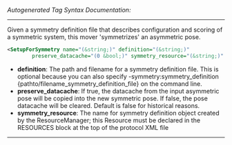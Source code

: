 <!-- THIS IS AN AUTOGENERATED FILE: Don't edit it directly, instead change the schema definition in the code itself. -->

_Autogenerated Tag Syntax Documentation:_

---
Given a symmetry definition file that describes configuration and scoring of a symmetric system, this mover 'symmetrizes' an asymmetric pose.

```xml
<SetupForSymmetry name="(&string;)" definition="(&string;)"
        preserve_datacache="(0 &bool;)" symmetry_resource="(&string;)" />
```

-   **definition**: The path and filename for a symmetry definition file. This is optional because you can also specify -symmetry:symmetry_definition {pathto/filename_symmetry_definition_file} on the command line.
-   **preserve_datacache**: If true, the datacache from the input asymmetric pose will be copied into the new symmetric pose. If false, the pose datacache will be cleared. Default is false for historical reasons.
-   **symmetry_resource**: The name for symmetry definition object created by the ResourceManager; this Resource must be declared in the RESOURCES block at the top of the protocol XML file

---
